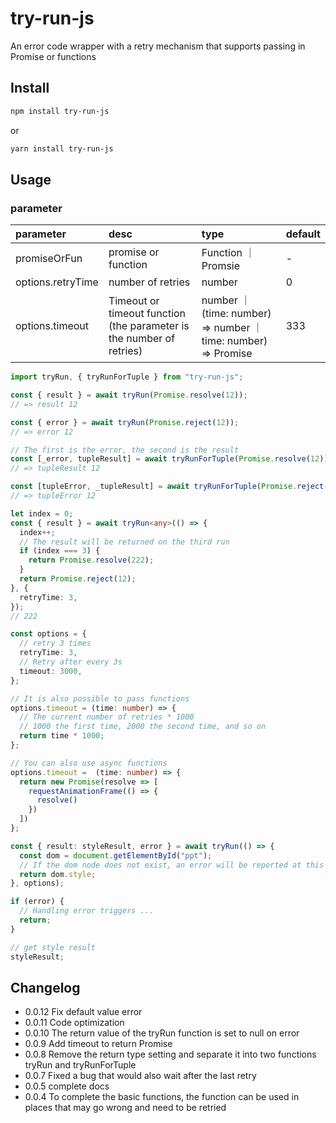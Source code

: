 # try-run-js

An error code wrapper with a retry mechanism that supports passing in Promise or functions

## Install

```bash
npm install try-run-js
```

or

```bash
yarn install try-run-js
```

## Usage

### parameter

| parameter                 | desc                | type                 | default                     |
| :----------------- | :----------------- | :----------------- | :----------------------- |
| promiseOrFun       | promise or function    | Function ｜ Promsie | -                        |
| options.retryTime  | number of retries        | number             | 0                        |
| options.timeout    | Timeout or timeout function (the parameter is the number of retries) | number  ｜(time: number) => number  ｜ time: number) => Promise<any>  | 333 |

```ts
import tryRun, { tryRunForTuple } from "try-run-js";

const { result } = await tryRun(Promise.resolve(12));
// => result 12

const { error } = await tryRun(Promise.reject(12));
// => error 12

// The first is the error, the second is the result
const [_error, tupleResult] = await tryRunForTuple(Promise.resolve(12));
// => tupleResult 12

const [tupleError, _tupleResult] = await tryRunForTuple(Promise.reject(12));
// => tupleError 12
```

```ts
let index = 0;
const { result } = await tryRun<any>(() => {
  index++;
  // The result will be returned on the third run
  if (index === 3) {
    return Promise.resolve(222);
  }
  return Promise.reject(12);
}, {
  retryTime: 3,
});
// 222

const options = {
  // retry 3 times
  retryTime: 3,
  // Retry after every 3s
  timeout: 3000,
};

// It is also possible to pass functions
options.timeout = (time: number) => {
  // The current number of retries * 1000
  // 1000 the first time, 2000 the second time, and so on
  return time * 1000;
};

// You can also use async functions
options.timeout =  (time: number) => {
  return new Promise(resolve => [
    requestAnimationFrame(() => {
      resolve()
    })
  ])
};

const { result: styleResult, error } = await tryRun(() => {
  const dom = document.getElementById("ppt");
  // If the dom node does not exist, an error will be reported at this time, and the function has an error retry mechanism
  return dom.style;
}, options);

if (error) {
  // Handling error triggers ...
  return;
}

// get style result
styleResult;
```

## Changelog
- 0.0.12 Fix default value error
- 0.0.11 Code optimization
- 0.0.10 The return value of the tryRun function is set to null on error
- 0.0.9 Add timeout to return Promise
- 0.0.8 Remove the return type setting and separate it into two functions tryRun and tryRunForTuple
- 0.0.7 Fixed a bug that would also wait after the last retry
- 0.0.5 complete docs
- 0.0.4 To complete the basic functions, the function can be used in places that may go wrong and need to be retried